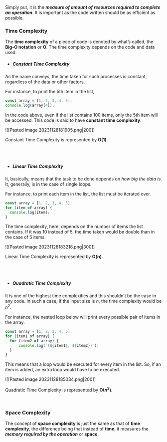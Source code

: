 Simply put, it is the ***measure of amount of resources required to complete an operation***. It is important as the code written should be as efficient as possible.

### Time Complexity
The **time complexity** of a piece of code is denoted by what’s called, the **Big-O notation** or **O**. The time complexity depends on the code and data used.


* ##### Constant Time Complexity
As the name conveys, the time taken for such processes is constant, regardless of the data or other factors.

  For instance, to print the 5th item in the list, 
  ```js
const array = [1, 2, 3, 4, 5];
console.log(array[4]);
  ```
  In the code above, even if the list contains 100 items, only the 5th item will be accessed. This code is said to have **constant time complexity**.

  ![[Pasted image 20231128181905.png|200]]

  Constant Time Complexity is represented by **O(1)**.

<br><br>

* ##### Linear Time Complexity
It, basically, means that the task to be done depends on *how big the data is*. It, generally, is in the case of single loops.

  For instance, to print each item in the list, the list must be iterated over.  
  ```js
const array = [1, 2, 3, 4, 5];
for (item of array) {
	console.log(item);
}
  ```
  The time complexity, here, depends on the number of items the list contains. If it was 10 instead of 5, the time taken would be double than in the case of 5 items.

  ![[Pasted image 20231128183218.png|300]]

  Linear Time Complexity is represented by **O(n)**.

<br><br>

* ##### Quadratic Time Complexity
It is one of the highest time complexities and this shouldn’t be the case in any code. In such a case, if the input size is $n$, the time complexity would be $n^2$. 

  For instance, the nested loop below will print every possible pair of items in the array.
  
  ```js
const array = [1, 2, 3, 4, 5];
for (item1 of array) {
	for (item2 of array) {
		console.log(`(${item1}, ${item2})`);
	}
}
  ```
  This means that a loop would be executed for every item in the list. So, if an item is added, an extra loop would have to be executed.

  ![[Pasted image 20231128185034.png|200]]

  Quadratic Time Complexity is represented by **O($n^2$)**.

<br>

### Space Complexity
The concept of **space complexity** is just the same as that of **time complexity**, the difference being that instead of **time**, it measures the ***memory required by the operation*** or **space**.




